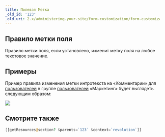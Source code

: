 ```yaml
---
title: Полевая Метка
_old_id: '123'
_old_uri: 2.x/administering-your-site/form-customization/form-customization-rules/field-label
---
```


## Правило метки поля

Правило метки поля, если установлено, изменит метку поля на любое текстовое значение.

## Примеры

Пример правила изменения метки интротекста на «Комментарии» для [пользователей](display/revolution20/Users "пользователей") в группе [пользователей](display/revolution20/User+Groups "Группы пользователей") «Маркетинг» будет выглядеть следующим образом:

![](../../../../../en/building-sites/client-proofing/form-customization/rules/download/attachments/18678092/fc-fieldLabel.png?version=1&modificationDate=1280153069000)

## Смотрите также

```php
[[getResources@section? &parents=`123` &context=`revolution`]]
```
